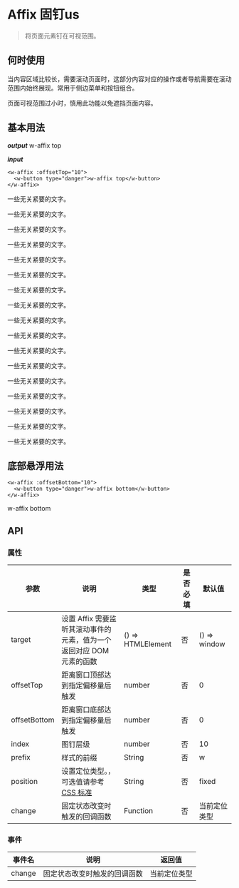 # Affix 固钉us
> 将页面元素钉在可视范围。

## 何时使用

当内容区域比较长，需要滚动页面时，这部分内容对应的操作或者导航需要在滚动范围内始终展现。常用于侧边菜单和按钮组合。

页面可视范围过小时，慎用此功能以免遮挡页面内容。

## 基本用法

***output***
<w-affix :offsetTop="10" :index="200">
  <w-button type="danger">w-affix top</w-button>
</w-affix>

***input***

``` vue
<w-affix :offsetTop="10">
  <w-button type="danger">w-affix top</w-button>
</w-affix>
```

一些无关紧要的文字。

一些无关紧要的文字。

一些无关紧要的文字。

一些无关紧要的文字。

一些无关紧要的文字。

一些无关紧要的文字。

一些无关紧要的文字。

一些无关紧要的文字。

一些无关紧要的文字。

一些无关紧要的文字。

一些无关紧要的文字。

一些无关紧要的文字。

一些无关紧要的文字。

一些无关紧要的文字。

一些无关紧要的文字。

一些无关紧要的文字。

一些无关紧要的文字。

## 底部悬浮用法

``` vue
<w-affix :offsetBottom="10">
  <w-button type="danger">w-affix bottom</w-button>
</w-affix>
```
<w-affix :offsetBottom="10">
  <w-button type="danger">w-affix bottom</w-button>
</w-affix>

## API

### 属性

|参数|说明|类型|是否必填|默认值|
|---|----|---|-------|-----|
|target|设置 Affix 需要监听其滚动事件的元素，值为一个返回对应 DOM 元素的函数|() => HTMLElement|否|() => window|
|offsetTop|距离窗口顶部达到指定偏移量后触发|number|否|0|
|offsetBottom|距离窗口底部达到指定偏移量后触发|number|否|0|
|index|图钉层级|number|否|10|
|prefix|样式的前缀|String|否|w|
|position|设置定位类型。，可选值请参考 [CSS 标准](https://developer.mozilla.org/zh-CN/docs/Web/CSS/position)|String|否|fixed|
|change|固定状态改变时触发的回调函数|Function|否|当前定位类型|

### 事件

|事件名|说明|返回值|
|-----|---|-----|
|change|固定状态改变时触发的回调函数|当前定位类型|

<script>
import WAffix from '../../water/Affix';
import WButton from '../../water/button/Button';

export default {
  components: {
    WAffix,
    WButton,
  },
};
</script>
<style lang="scss">
@import '../../water/button/style/button.scss';
</style>
